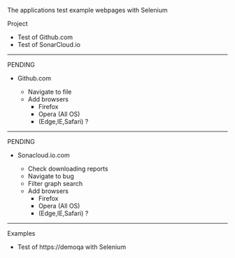 
The applications test example webpages with Selenium

Project
* Test of Github.com
* Test of SonarCloud.io

***


PENDING

* Github.com

  * Navigate to file
  * Add browsers
    * Firefox
    * Opera (All OS)
    * (Edge,IE,Safari) ?
***
PENDING
* Sonacloud.io.com

  * Check downloading reports
  * Navigate to bug
  * Filter graph search
  * Add browsers
    * Firefox
    * Opera (All OS)
    * (Edge,IE,Safari) ?

***
Examples
* Test of https://demoqa with Selenium
